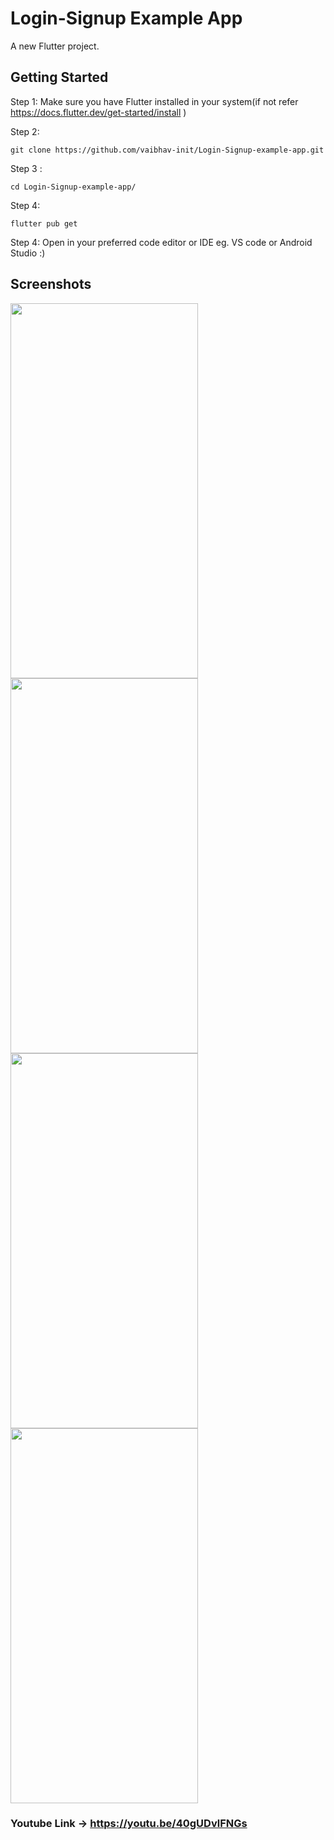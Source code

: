  # Login-Signup Example App

A new Flutter project.

## Getting Started

Step 1: Make sure you have Flutter installed in your system(if not refer https://docs.flutter.dev/get-started/install )

Step 2: 
```
git clone https://github.com/vaibhav-init/Login-Signup-example-app.git
```
Step 3 : 

```
cd Login-Signup-example-app/
```
Step 4: 
```
flutter pub get
```

Step 4: Open in your preferred code editor or IDE eg. VS code or Android Studio :)

## Screenshots
<img src="https://i.ibb.co/2yKY04b/1.jpg" width="300" height="600">
<img src="https://i.ibb.co/fCK6Mc8/2.jpg" width="300" height="600">
<img src="https://i.ibb.co/Q6dyz76/3.jpg" width="300" height="600">
<img src="https://i.ibb.co/GT5CGB5/4.jpg" width="300" height="600">



### Youtube Link -> https://youtu.be/40gUDvlFNGs
